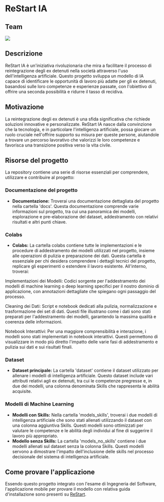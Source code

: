 # ReStart IA

## Team

<a href="https://github.com/Fxller/RestartFIA/graphs/contributors">
  <img src="https://contrib.rocks/image?repo=Fxller/RestartFIA" />
</a>

## Descrizione
ReStart IA è un'iniziativa rivoluzionaria che mira a facilitare il processo di reintegrazione degli ex detenuti nella società attraverso l'uso dell'intelligenza artificiale. 
Questo progetto sviluppa un modello di IA capace di identificare le opportunità di lavoro più adatte per gli ex detenuti, basandosi sulle loro competenze e esperienze passate, con l'obiettivo di offrire una seconda possibilità e ridurre il tasso di recidiva.

## Motivazione
La reintegrazione degli ex detenuti è una sfida significativa che richiede soluzioni innovative e personalizzate. 
ReStart IA nasce dalla convinzione che la tecnologia, e in particolare l'intelligenza artificiale, possa giocare un ruolo cruciale nell'offrire supporto su misura per queste persone, aiutandole a trovare un percorso lavorativo che valorizzi le loro competenze e favorisca una transizione positiva verso la vita civile.

## Risorse del progetto
La repository contiene una serie di risorse essenziali per comprendere, utilizzare e contribuire al progetto:

### Documentazione del progetto
- **Documentazione:** Troverai una documentazione dettagliata del progetto nella cartella 'docs'. Questa documentazione comprende varie informazioni sul progetto, tra cui una panoramica dei modelli, esplorazione e pre-elaborazione del dataset, addestramento con relativi risultati e altri punti chiave.

### Colabs
- **Colabs:** La cartella colabs contiene tutte le implementazioni e le procedure di addestramento dei modelli utilizzati nel progetto, insieme alle operazioni di pulizia e preparazione dei dati. Questa cartella è essenziale per chi desidera comprendere i dettagli tecnici del progetto, replicare gli esperimenti o estendere il lavoro esistente. All'interno, troverai:

Implementazioni dei Modelli: Codici sorgente per l'addestramento dei modelli di machine learning o deep learning specifici per il nostro dominio di applicazione, con annotazioni dettagliate che spiegano ogni passaggio del processo.

Cleaning dei Dati: Script e notebook dedicati alla pulizia, normalizzazione e trasformazione dei set di dati. Questi file illustrano come i dati sono stati preparati per l'addestramento dei modelli, garantendo la massima qualità e coerenza delle informazioni.

Notebook Interattivi: Per una maggiore comprensibilità e interazione, i modelli sono stati implementati in notebook interattivi. Questi permettono di visualizzare in modo più diretto l'impatto delle varie fasi di addestramento e pulizia sui dati e sui risultati finali. 

### Dataset
- **Dataset principale:** La cartella 'dataset' contiene il dataset utilizzato per allenare i modelli di intelligenza artificiale. Questo dataset include vari attributi relativi agli ex detenuti, tra cui le competenze pregresse e, in due dei modelli, una colonna denominata Skills che rappresenta le abilità acquisite.

### Modelli di Machine Learning
- **Modelli con Skills:** Nella cartella 'models_skills', troverai i due modelli di intelligenza artificiale che sono stati allenati utilizzando il dataset con una colonna aggiuntiva Skills. Questi modelli sono ottimizzati per valutare le competenze e le abilità degli individui al fine di suggerire il lavoro più appropriato.
- **Modello senza Skills:** La cartella 'models_no_skills' contiene i due modelli allenati sul dataset senza la colonna Skills. Questi modelli servono a dimostrare l'impatto dell'inclusione delle skills nel processo decisionale del sistema di intelligenza artificiale.

## Come provare l'applicazione
Essendo questo progetto integrato con l'esame di Ingegneria del Software, l'applicazione mobile per provare il modello con relativa guida d'installazione sono presenti su [ReStart](https://www.github.com/rebeccadimatteo/ReStart).


